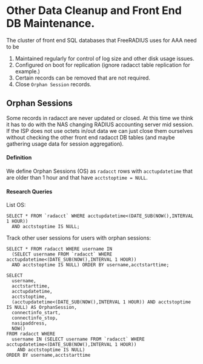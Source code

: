# Other Data Cleanup and Front End DB Maintenance.

The cluster of front end SQL databases that FreeRADIUS uses for AAA need to be 

 1. Maintained regularly for control of log size and other disk usage issues. 
 1. Configured on boot for replication (ignore radacct table replication for example.)
 1. Certain records can be removed that are not required.
 1. Close ```Orphan Session``` records.

## Orphan Sessions
Some records in radacct are never updated or closed. At this time we think it has to do with the NAS changing RADIUS accounting server mid session. If the ISP does not use octets in/out data we can just close them ourselves without checking the other front end radacct DB tables (and maybe gathering usage data for session aggregation).


#### Definition
We define Orphan Sessions (OS) as ```radacct``` rows with ```acctupdatetime``` that are older than 1 hour and that have ```acctstoptime = NULL```.

#### Research Queries

List OS:
```
SELECT * FROM `radacct` WHERE acctupdatetime<(DATE_SUB(NOW(),INTERVAL 1 HOUR))
  AND acctstoptime IS NULL;
 ```

Track other user sessions for users with orphan sessions:
```
SELECT * FROM radacct WHERE username IN
  (SELECT username FROM `radacct` WHERE acctupdatetime<(DATE_SUB(NOW(),INTERVAL 1 HOUR))
  AND acctstoptime IS NULL) ORDER BY username,acctstarttime;
```

```
SELECT 
  username,
  acctstarttime,
  acctupdatetime,
  acctstoptime,
  (acctupdatetime<(DATE_SUB(NOW(),INTERVAL 1 HOUR)) AND acctstoptime IS NULL) AS OrphanSession,
  connectinfo_start,
  connectinfo_stop,
  nasipaddress,
  NOW()
FROM radacct WHERE 
  username IN (SELECT username FROM `radacct` WHERE acctupdatetime<(DATE_SUB(NOW(),INTERVAL 1 HOUR))
    AND acctstoptime IS NULL)
ORDER BY username,acctstarttime
```

